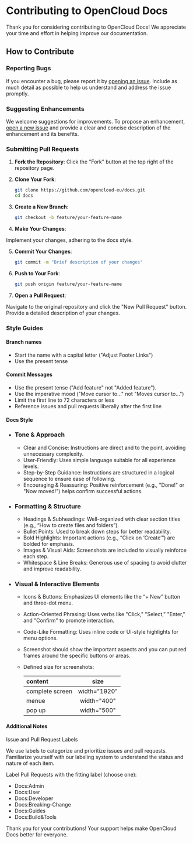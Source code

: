 # Contributing to OpenCloud Docs

Thank you for considering contributing to OpenCloud Docs! We appreciate your time and effort in helping improve our documentation.

## How to Contribute

### Reporting Bugs

If you encounter a bug, please report it by [opening an issue](https://github.com/opencloud-eu/docs/issues/new). Include as much detail as possible to help us understand and address the issue promptly.

### Suggesting Enhancements

We welcome suggestions for improvements. To propose an enhancement, [open a new issue](https://github.com/opencloud-eu/docs/issues/new) and provide a clear and concise description of the enhancement and its benefits.

### Submitting Pull Requests

1. **Fork the Repository**: Click the "Fork" button at the top right of the repository page.

2. **Clone Your Fork**:
   ```bash
   git clone https://github.com/opencloud-eu/docs.git
   cd docs

3. **Create a New Branch**:

    ```bash
    git checkout -b feature/your-feature-name

4. **Make Your Changes**: 

Implement your changes, adhering to the docs style.

5. **Commit Your Changes**:

    ```bash
    git commit -m "Brief description of your changes"

6. **Push to Your Fork**:

    ```bash
    git push origin feature/your-feature-name

7. **Open a Pull Request**:

Navigate to the original repository and click the "New Pull Request" button. Provide a detailed description of your changes.

### Style Guides

#### Branch names

- Start the name with a capital letter ("Adjust Footer Links")
- Use the present tense

#### Commit Messages

- Use the present tense ("Add feature" not "Added feature").
- Use the imperative mood ("Move cursor to..." not "Moves cursor to...")
- Limit the first line to 72 characters or less
- Reference issues and pull requests liberally after the first line

#### Docs Style

 - ### Tone & Approach

    - Clear and Concise: Instructions are direct and to the point, avoiding unnecessary complexity.
    - User-Friendly: Uses simple language suitable for all experience levels.
    - Step-by-Step Guidance: Instructions are structured in a logical sequence to ensure ease of following.
    - Encouraging & Reassuring: Positive reinforcement (e.g., "Done!" or "Now moved!") helps confirm successful actions.

- ### Formatting & Structure

    - Headings & Subheadings: Well-organized with clear section titles (e.g., “How to create files and folders”).
    - Bullet Points: Used to break down steps for better readability.
    - Bold Highlights: Important actions (e.g., “Click on ‘Create’”) are bolded for emphasis.
    - Images & Visual Aids: Screenshots are included to visually reinforce each step.
    - Whitespace & Line Breaks: Generous use of spacing to avoid clutter and improve readability.

- ### Visual & Interactive Elements

    - Icons & Buttons: Emphasizes UI elements like the “+ New” button and three-dot menu.
    - Action-Oriented Phrasing: Uses verbs like "Click," "Select," "Enter," and "Confirm" to promote interaction.
    - Code-Like Formatting: Uses inline code or UI-style highlights for menu options.
    - Screenshot should show the important aspects and you can put red frames around the specific buttons or areas.
    - Defined size for screenshots:

        | content               | size          |
        |:-                 | :-:           |
        |complete screen    | width="1920"  |
        |menue              | width="400"   |
        |pop up             | width="500"   |


#### Additional Notes
Issue and Pull Request Labels

We use labels to categorize and prioritize issues and pull requests. Familiarize yourself with our labeling system to understand the status and nature of each item.

Label Pull Requests with the fitting label (choose one):

- Docs:Admin
- Docs:User
- Docs:Developer
- Docs:Breaking-Change
- Docs:Guides
- Docs:Build&Tools

Thank you for your contributions! Your support helps make OpenCloud Docs better for everyone.